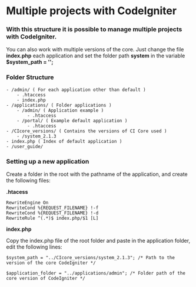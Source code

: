Multiple projects with CodeIgniter
================

### With this structure it is possible to manage multiple projects with CodeIgniter.

You can also work with multiple versions of the core. Just change the file **index.php** each application and set the folder path **system** in the variable **$system_path = '';**

### Folder Structure

	- /admin/ ( For each application other than default )
		- .htaccess
		- index.php
	- /applications/ ( Folder applications )
		- /admin/ ( Application example )
			- .htaccess
		- /portal/ ( Example default application )
			- .htaccess
	- /CIcore_versions/ ( Contains the versions of CI Core used )
		- /system_2.1.3
	- index.php ( Index of default application )
	- /user_guide/


### Setting up a new application

Create a folder in the root with the pathname of the application, and create the following files:

**.htacess**


	RewriteEngine On
	RewriteCond %{REQUEST_FILENAME} !-f
	RewriteCond %{REQUEST_FILENAME} !-d
	RewriteRule ^(.*)$ index.php/$1 [L]


**index.php**

Copy the index.php file of the root folder and paste in the application folder, edit the following lines:


	$system_path = "../CIcore_versions/system_2.1.3"; /* Path to the version of the core CodeIgniter */

	$application_folder = "../applications/admin"; /* Folder path of the core version of CodeIgniter */

